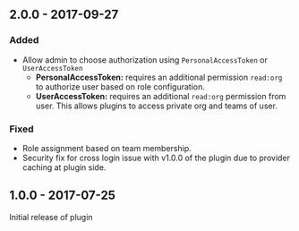 ## 2.0.0 - 2017-09-27

### Added
   
- Allow admin to choose authorization using `PersonalAccessToken` or `UserAccessToken`
	- **PersonalAccessToken:** requires an additional permission `read:org` to authorize user based on role configuration.
	- **UserAccessToken:** requires an additional `read:org` permission from user. This allows plugins to access private org and teams of user.	

### Fixed

- Role assignment based on team membership.
- Security fix for cross login issue with v1.0.0 of the plugin due to provider caching at plugin side. 

## 1.0.0 - 2017-07-25

Initial release of plugin
